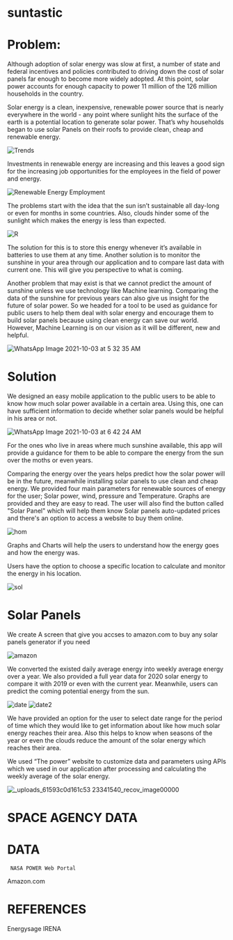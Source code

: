# suntastic

# Problem:

Although adoption of solar energy was slow at first, a number of state and federal incentives and policies contributed to driving down the cost of solar panels far enough to become more widely adopted. At this point, solar power accounts for enough capacity to power 11 million of the 126 million households in the country.



  Solar energy is a clean, inexpensive, renewable power source that is nearly everywhere in the world - any point where sunlight hits the surface of the earth is a potential location to generate solar power. That’s why households began to use solar Panels on their roofs to provide clean, cheap and renewable energy.

![Trends](https://user-images.githubusercontent.com/88866544/135774076-3a14325a-1a4d-41cc-b8cc-72406555f94b.png)

Investments in renewable energy are increasing and this leaves a good sign for the increasing job opportunities for the employees in the field of power and energy. 


![Renewable Energy Employment](https://user-images.githubusercontent.com/88866544/135774087-213c574d-79f5-4de8-81f1-40122c79b456.png)

The problems start with the idea that the sun isn’t sustainable all day-long or even for months in some countries. Also, clouds hinder some of the sunlight which makes the energy is less than expected.

![R](https://user-images.githubusercontent.com/88866544/135774113-1c778cea-0232-4d06-8844-26a9f48e1439.jpeg)


 The solution for this is to store this energy whenever it’s available in batteries to use them at any time. Another solution is to monitor the sunshine in your area through our application and to compare last data with current one. This will give you perspective to what is coming.

Another problem that may exist is that we cannot predict the amount of sunshine unless we use technology like Machine learning.
 Comparing the data of the sunshine for previous years can also give us insight for the future of solar power. So we headed for a tool to be used as guidance for public users to help them deal with solar energy and encourage them to build solar panels because using clean energy can save our world. 
 However, Machine Learning is on our vision as it will be different, new and helpful.


![WhatsApp Image 2021-10-03 at 5 32 35 AM](https://user-images.githubusercontent.com/88866544/135774148-912079b7-3923-49b8-b725-794d935c20c8.jpeg)

# Solution

We designed an easy mobile application to the public users to be able to know how much solar power available in a certain area. Using this, one can have sufficient information to decide whether solar panels would be helpful in his area or not.

![WhatsApp Image 2021-10-03 at 6 42 24 AM](https://user-images.githubusercontent.com/88866544/135774157-e5e007bc-f2b0-4719-9486-ef4c79e81d64.jpeg)


For the ones who live in areas where much sunshine available, this app will provide a guidance for them to be able to compare the energy from the sun over the moths or even years.

 Comparing the energy over the years helps predict how the solar power will be in the future, meanwhile installing solar panels to use clean and cheap energy.
We provided four main parameters for renewable sources of energy for the user; Solar power, wind, pressure and Temperature.
Graphs are provided and they are easy to read.
The user will also find the button called "Solar Panel" which will help them know Solar panels auto-updated prices and there's an option to access a website to buy them online.


![hom](https://user-images.githubusercontent.com/88866544/151069370-3fe71fe7-0be1-4aad-a9ae-11b94563b607.PNG)


Graphs and Charts will help the users to understand how the energy goes and how the energy was.


Users have the option to choose a specific location to calculate and monitor the energy in his location.

![sol](https://user-images.githubusercontent.com/88866544/151069561-cbb1150c-038e-4cf4-bacf-a0e848057465.PNG)


# Solar Panels
We create A screen that give you accses to amazon.com to buy any solar panels generator if you need

![amazon](https://user-images.githubusercontent.com/88866544/136127424-569c7a4e-0122-493d-b31f-aa2a1469ed86.PNG)

 We converted the existed daily average energy into weekly average energy over a year. We also provided a full year data for 2020 solar energy to compare it with 2019 or even with the current year. Meanwhile, users can predict the coming potential energy from the sun.
 
 ![date](https://user-images.githubusercontent.com/88866544/136127144-1b6d74c3-b707-4661-896b-83f428e6b2e8.PNG)
![date2](https://user-images.githubusercontent.com/88866544/136127154-9a24848b-1b5d-4c3b-b4c8-b14497e783b4.PNG)

We have provided an option for the user to select date range for the period of time which they would like to get information about like how much solar energy reaches their area. Also this helps to know when seasons of the year or even the clouds reduce the amount of the solar energy which reaches their area.

We used “The power” website to customize data and parameters using APIs which we used in our application after processing and calculating the weekly average of the solar energy.


![_uploads_61593c0d161c53 23341540_recov_image00000](https://user-images.githubusercontent.com/88866544/135774229-ff59622f-f25e-4b19-8678-032f09f04f50.jpg)



# SPACE AGENCY DATA
# DATA

     NASA POWER Web Portal
Amazon.com
# REFERENCES
Energysage
IRENA 



